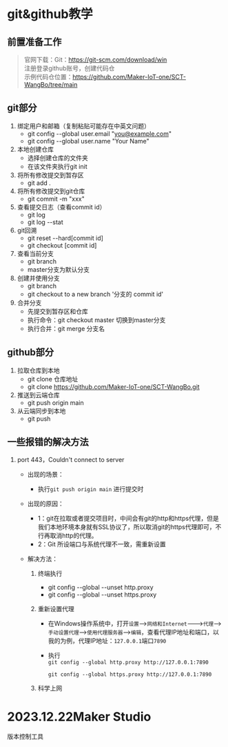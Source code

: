 # git&github教学

## 前置准备工作

>官网下载：Git：https://git-scm.com/download/win  
>注册登录github账号，创建代码仓  
> 示例代码仓位置：https://github.com/Maker-IoT-one/SCT-WangBo/tree/main

## git部分
1. 绑定用户和邮箱（复制粘贴可能存在中英文问题）  
   - git config --global user.email "you@example.com"  
   - git config --global user.name "Your Name"
2. 本地创建仓库
   - 选择创建仓库的文件夹
   - 在该文件夹执行git init
3. 将所有修改提交到暂存区
   - git add . 
4. 将所有修改提交到git仓库
   - git commit -m "xxx"
5. 查看提交日志（查看commit id）
   - git log  
   - git log --stat
6. git回溯
   - git reset --hard[commit id]
   - git checkout [commit id]
7. 查看当前分支
   - git branch
   - master分支为默认分支
8. 创建并使用分支
   - git branch
   - git checkout to a new branch '分支的 commit id'
9. 合并分支
   - 先提交到暂存区和仓库
   - 执行命令：git checkout master 切换到master分支
   - 执行合并：git merge 分支名
## github部分
1. 拉取仓库到本地
   - git clone 仓库地址
   - git clone https://github.com/Maker-IoT-one/SCT-WangBo.git
2. 推送到云端仓库
   - git push origin main
3. 从云端同步到本地  
   - git push

## 一些报错的解决方法
1. port 443，Couldn't connect to server
   - 出现的场景：
      - 执行`git push origin main` 进行提交时
      
   - 出现的原因：  
      - 1：git在拉取或者提交项目时，中间会有git的http和https代理，但是我们本地环境本身就有SSL协议了，所以取消git的https代理即可，不行再取消http的代理。
      - 2：Git 所设端口与系统代理不一致，需重新设置
      
   - 解决方法：  
      1. 终端执行
      
         - git config --global --unset http.proxy 
         - git config --global --unset https.proxy
      
      2. 重新设置代理
      
         - 在Windows操作系统中，打开`设置`-->`网络和Internet`--->`代理`-->`手动设置代理`-->`使用代理服务器`-->`编辑`，查看代理IP地址和端口，以我的为例，代理IP地址：`127.0.0.1`端口`7890`
      
         - 执行  
           `git config --global http.proxy http://127.0.0.1:7890 `
      
           `git config --global https.proxy http://127.0.0.1:7890`
      
      3. 科学上网

# 2023.12.22Maker Studio

版本控制工具

